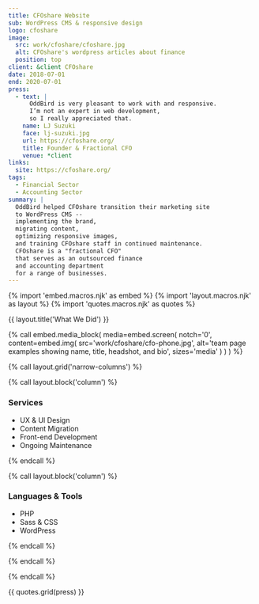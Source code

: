 ```yaml
---
title: CFOshare Website
sub: WordPress CMS & responsive design
logo: cfoshare
image:
  src: work/cfoshare/cfoshare.jpg
  alt: CFOshare's wordpress articles about finance
  position: top
client: &client CFOshare
date: 2018-07-01
end: 2020-07-01
press:
  - text: |
      OddBird is very pleasant to work with and responsive.
      I’m not an expert in web development,
      so I really appreciated that.
    name: LJ Suzuki
    face: lj-suzuki.jpg
    url: https://cfoshare.org/
    title: Founder & Fractional CFO
    venue: *client
links:
  site: https://cfoshare.org/
tags:
  - Financial Sector
  - Accounting Sector
summary: |
  OddBird helped CFOshare transition their marketing site
  to WordPress CMS --
  implementing the brand,
  migrating content,
  optimizing responsive images,
  and training CFOshare staff in continued maintenance.
  CFOshare is a "fractional CFO"
  that serves as an outsourced finance
  and accounting department
  for a range of businesses.
---
```


{% import 'embed.macros.njk' as embed %}
{% import 'layout.macros.njk' as layout %}
{% import 'quotes.macros.njk' as quotes %}

{{ layout.title('What We Did') }}

{% call embed.media_block(
  media=embed.screen(
    notch='0',
    content=embed.img(
      src='work/cfoshare/cfo-phone.jpg',
      alt='team page examples showing name, title, headshot, and bio',
      sizes='media'
    )
  )
) %}

{% call layout.grid('narrow-columns') %}

{% call layout.block('column') %}

### Services

- UX & UI Design
- Content Migration
- Front-end Development
- Ongoing Maintenance


{% endcall %}

{% call layout.block('column') %}

### Languages & Tools

- PHP
- Sass & CSS
- WordPress


{% endcall %}

{% endcall %}

{% endcall %}

{{ quotes.grid(press) }}
